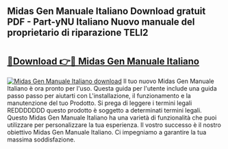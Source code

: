 ## Midas Gen Manuale Italiano Download gratuit PDF - Part-yNU Italiano Nuovo manuale del proprietario di riparazione TELl2

# <h2><a href="http://dfc0dla.blite.top/?on=Midas+Gen+Manuale+Italiano">🔗Download 👉🔴 Midas Gen Manuale Italiano</a></h2>

[![Midas Gen Manuale Italiano download](https://i.imgur.com/lujVjoI.png)](http://dfc0dla.blite.top/?on=Midas+Gen+Manuale+Italiano)
Il tuo nuovo Midas Gen Manuale Italiano è ora pronto per l'uso. Questa guida per l'utente include una guida passo passo per aiutarti con L'installazione, il funzionamento e la manutenzione del tuo Prodotto. Si prega di leggere i termini legali REDDDDDDD questo prodotto è soggetto a determinati termini legali. Questo Midas Gen Manuale Italiano ha una varietà di funzionalità che puoi utilizzare per personalizzare la tua esperienza. Il vostro successo è il nostro obiettivo Midas Gen Manuale Italiano. Ci impegniamo a garantire la tua massima soddisfazione.
